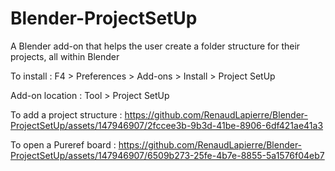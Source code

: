 # Blender-ProjectSetUp
A Blender add-on that helps the user create a folder structure for their projects, all within Blender

To install : F4 > Preferences > Add-ons > Install > Project SetUp

Add-on location : Tool > Project SetUp


To add a project structure :
https://github.com/RenaudLapierre/Blender-ProjectSetUp/assets/147946907/2fccee3b-9b3d-41be-8906-6df421ae41a3


To open a Pureref board :
https://github.com/RenaudLapierre/Blender-ProjectSetUp/assets/147946907/6509b273-25fe-4b7e-8855-5a1576f04eb7

